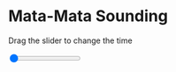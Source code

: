 <h1>Mata-Mata Sounding</h1>
<p>Drag the slider to change the time</p>

<div class="slidecontainer">
<input oninput='setImage(this)' class="slider" type="range" min="0" max="5" value="0" step="1" />
<img id='img'/>
</div>

<script>
var img = document.getElementById('img');
var img_array = ['/assets/images/skwt/skd_mat_wrfout_d01_2020-05-14_12:00:00.png',
'/assets/images/skwt/skd_mat_wrfout_d01_2020-05-14_18:00:00.png',
'/assets/images/skwt/skd_mat_wrfout_d01_2020-05-15_00:00:00.png',
'/assets/images/skwt/skd_mat_wrfout_d01_2020-05-15_06:00:00.png',
'/assets/images/skwt/skd_mat_wrfout_d01_2020-05-15_12:00:00.png',];
function setImage(obj)
{
        var value = obj.value;
        img.src = img_array[value];

}
</script>
